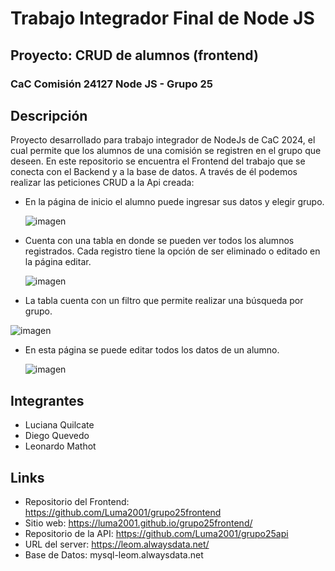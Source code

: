 # Trabajo Integrador Final de Node JS
## Proyecto: CRUD de alumnos (frontend)
### CaC Comisión 24127 Node JS - Grupo 25



## Descripción
Proyecto desarrollado para trabajo integrador de NodeJs de CaC 2024, el cual permite que los alumnos de una comisión se registren en el grupo que deseen.
En este repositorio se encuentra el Frontend del trabajo que se conecta con el Backend y a la base de datos.
A través de él podemos realizar las peticiones CRUD a la Api creada:

- En la página de inicio el alumno puede ingresar sus datos y elegir grupo.
  
  ![imagen](https://github.com/Luma2001/grupo25frontend/assets/114626233/3238eef6-3a45-45d8-87e1-b7778017fbce)
  
- Cuenta con una tabla en donde se pueden ver todos los alumnos registrados. Cada registro tiene la opción de ser eliminado o editado en la página editar.

  ![imagen](https://github.com/Luma2001/grupo25frontend/assets/114626233/e05dfb9f-9b36-4248-a387-026a572452ee)

-  La tabla cuenta con un filtro que permite realizar una búsqueda por grupo.

  ![imagen](https://github.com/Luma2001/grupo25frontend/assets/114626233/c9787f50-ea24-44ad-b6f5-c5d300a2e323)

  
- En esta página se puede editar todos los datos de un alumno.

  ![imagen](https://github.com/Luma2001/grupo25frontend/assets/114626233/5a8504d4-f70a-4805-974b-ca6235217c9e)


## Integrantes
- Luciana Quilcate
- Diego Quevedo
- Leonardo Mathot

## Links
- Repositorio del Frontend: https://github.com/Luma2001/grupo25frontend
- Sitio web: https://luma2001.github.io/grupo25frontend/
- Repositorio de la API: https://github.com/Luma2001/grupo25api
- URL del server: https://leom.alwaysdata.net/
- Base de Datos: mysql-leom.alwaysdata.net
